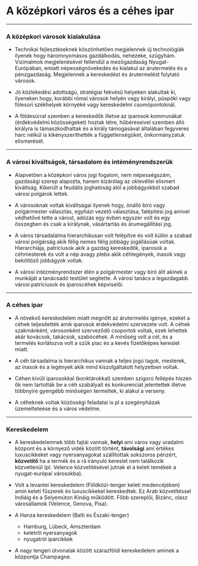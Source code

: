 # A középkori város és a céhes ipar
---
### A középkori városok kialakulása
- Technikai fejlesztéseknek köszönhetően megjelennek új technológiák ilyenek hogy háromnyomásos gazdálkodás, nehézeke, szűgyhám. Vizimalmok megjelenésével fellendül a mezőgazdaság Nyugat-Európában, emiatt népességnövekedés és kialakul az árutermelés és a pénzgazdaság. Megjelennek a kereskedést és árutermelést folytató városok.

- Jó közlekedési adottságú, stratégiai fekvésű helyeken alakultak ki, ilyeneken hogy, korábbi római városok helyén vagy királyi, püspöki vagy fölesúri székhelyek környéké vagy kereskedelmi csomópontoknál.

- A földesúrral szemben a kereskedők illetve az iparosok kommunákat (érdekvédelmi közösségeket) hoztak létre, hűbéreseivel szemben álló királyra is támaszkodhattak és a király támogásával általában fegyveres harc nélkül is kikényszeríthették a függetlenségüket, önkormányzatuk elismerését.

---
### A városi kiváltságok, társadalom és intéményrendszerük
- Alapvetően a középkori város jogi fogalom, nem népességszám, gazdasági szerep alapozta, hanem kizárólag az oklevéllel elismert kiváltság. Kikerült a feudális joghatóság alól a jobbágyokból szabad városi polgárok lettek.

- A városoknak voltak kiváltságai ilyenek hogy, önálló bíró vagy polgármester választás,  egyházi vezető választása, falépítési jog amivel védhetővé tette a várost, adózás egy évben egyszer volt és egy összegben és csak a királynak, vásártartás és árumegállítási jog.

- A város társadalalma hierarchikusan volt felépítve és volt külön a szabad városi polgárság akik félig nemes félig jobbágy jogállásúak voltak. Hierarchiája, patríciusok akik a gazdag kereskedők, iparosok a céhmesterek és volt a nép avagy plebs akik céhlegények, inasok vagy beköltöző jobbágyok voltak.

- A városi intézményrendszer élén a polgármester vagy bíró állt akinek a munkáját a tanácsadó testület segítette. A városi tanács a legazdagabb városi patríciusok és iparoscéhek képviselői.

---

### A céhes ipar
- A növekvő kereskedelem miatt megnőtt az árutermelés igénye, ezeket a céhek teljesítették amik iparosok érdekvédelmi szervezete volt. A céhek szakmánként, városonként szerveződő csoportok voltak, ezek lehettek akár kovácsok, takácsok, szabócéhek. A minőség volt a cél, és a termelés korlátozva volt a szűk piac és a kevés fizetőképes kereslet miatt.

- A céh társadalma is hierarchikus vannak a teljes jogú tagok, mesterek, az inasok és a legények akik mind kiszolgáltatott helyzetben voltak.

- Céhen kívüli iparosokkal (konktárokkal) szemben szigorú fellépés hiszen ők nem tartották be a céh szabályait és konkurenciát jelentettek illetve többnyire gyengébb minőségen termeltek, ki alakul a verseny.

- A céheknek voltak közösségi feladatai is pl a szegényházak üzemelteteése és a város védelme.

---

### Kereskedelem
- A kereskedelemnek több fajtái vannak, **helyi** ami város vagy uradalmi központ és a környező vidék között történt, **távolsági** ami értékes luxuscikkeket vagy nyersanyagokat szállítottak sokszoros pénzért, **közvetítő** ha a termék és a rá irányuló kereslet nem találkozik közvetlenül (pl. Velence közvetítésével jutnak el a keleti temékek a nyugat-európai városokba).

- Volt a levantei kereskedelem (Földközi-tenger keleti medencéjében) amin keleti fűszerek és luxuscikkekel kereskedtek. Ez Arab közvetítéssel Indiáig és a Selyemúton Kináig működött. Főbb szereplői, Bizánc, olasz városállamok (Velence, Genova, Pisa).

- A Hanza kereskedelem (Balti és Északi-tenger)
	- Hamburg, Lübeck, Amszterdam
	- keletről nyersanyagok
	- nyugatról iparcikkek

- A nagy tengeri útvonalak között szárazföldi kereskedelem aminek a központja Champagne.